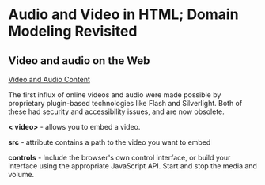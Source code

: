 # Audio and Video in HTML; Domain Modeling Revisited

## Video and audio on the Web

[Video and Audio Content](https://developer.mozilla.org/en-US/docs/Learn/HTML/Multimedia_and_embedding/Video_and_audio_content)

The first influx of online videos and audio were made possible by proprietary plugin-based technologies like Flash and Silverlight. Both of these had security and accessibility issues, and are now obsolete.

**< video>** -  allows you to embed a video.

**src** - attribute contains a path to the video you want to embed

**controls** - Include the browser's own control interface, or build your interface using the appropriate JavaScript API. Start and stop the media and volume.

